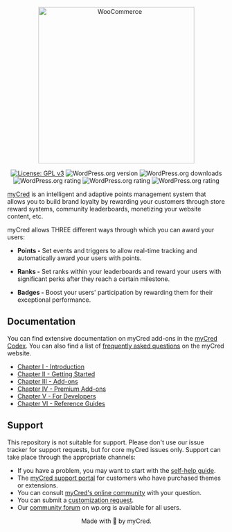 <p align="center"><a href="https://mycred.me"><img src="https://mycred.me/wp-content/uploads/2022/03/mycred-wordpress-loyality-system.svg" width="360" alt="WooCommerce"></a></p>

<p align="center">
<a href="https://www.gnu.org/licenses/gpl-3.0"><img src="https://img.shields.io/badge/License-GPLv3-blue.svg" alt="License: GPL v3"></a> 
<img src="https://img.shields.io/wordpress/plugin/v/mycred" alt="WordPress.org version">
<img src="https://img.shields.io/wordpress/plugin/dt/mycred" alt="WordPress.org downloads">
<img src="https://img.shields.io/wordpress/plugin/rating/mycred" alt="WordPress.org rating">
<img src="https://img.shields.io/wordpress/plugin/tested/mycred" alt="WordPress.org rating">
<img src="https://img.shields.io/wordpress/plugin/last-updated/mycred" alt="WordPress.org rating">
</p>

<a href="https://mycred.me">myCred</a> is an intelligent and adaptive points management system that allows you to build brand loyalty by rewarding your customers through store reward systems, community leaderboards, monetizing your website content, etc.

myCred allows THREE different ways through which you can award your users:

* **Points -** Set events and triggers to allow real-time tracking and automatically award your users with points. 

* **Ranks -** Set ranks within your leaderboards and reward your users with significant perks after they reach a certain milestone.

* **Badges -** Boost your users' participation by rewarding them for their exceptional performance.

## Documentation
You can find extensive documentation on myCred add-ons in the <a href="http://codex.mycred.me/">myCred Codex</a>. You can also find a list of <a href="https://mycred.me/about/faq/">frequently asked questions</a> on the myCred website.

* <a href="http://codex.mycred.me/chapter-i">Chapter I - Introduction</a>
* <a href="http://codex.mycred.me/chapter-ii">Chapter II - Getting Started</a>
* <a href="http://codex.mycred.me/chapter-iii">Chapter III - Add-ons</a>
* <a href="http://codex.mycred.me/chapter-iv">Chapter IV - Premium Add-ons</a>
* <a href="http://codex.mycred.me/chapter-v">Chapter V - For Developers</a> 
* <a href="http://codex.mycred.me/chapter-vi">Chapter VI - Reference Guides</a> 

## Support
This repository is not suitable for support. Please don't use our issue tracker for support requests, but for core myCred issues only. Support can take place through the appropriate channels:

* If you have a problem, you may want to start with the <a href="http://codex.mycred.me/">self-help guide</a>.
* The <a href="https://mycred.me/support/">myCred support portal</a> for customers who have purchased themes or extensions.
* You can consult <a href="https://mycred.me/support/forums/">myCred's online community</a> with your question.
* You can submit a <a href="https://mycred.me/customize/request-quote/">customization request</a>.
* Our <a href="https://wordpress.org/support/plugin/mycred/">community forum</a> on wp.org is available for all users.

<p align="center">Made with 💜 by myCred.</p>

